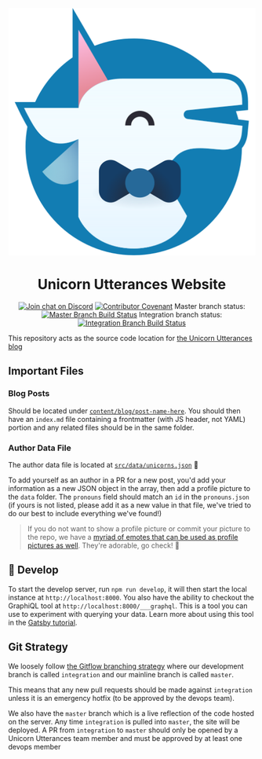 <p align="center">
    <img alt="Unicorn Utterances logo" src="./content/assets/unicorn-utterances-logo-512.png"/>
</p>
<h1 align="center">
  Unicorn Utterances Website
</h1>
<div align="center">

[![Join chat on Discord](https://badgen.net/badge/discord/join%20chat/7289DA?icon=discord)](https://discord.gg/FMcvc6T)
[![Contributor Covenant](https://img.shields.io/badge/Contributor%20Covenant-v1.4%20adopted-ff69b4.svg)](CODE_OF_CONDUCT.md)
Master branch status: [![Master Branch Build Status](https://travis-ci.org/unicorn-utterances/unicorn-utterances.svg?branch=master)](https://travis-ci.org/unicorn-utterances/unicorn-utterances)
Integration branch status: [![Integration Branch Build Status](https://travis-ci.org/unicorn-utterances/unicorn-utterances.svg?branch=integration)](https://travis-ci.org/unicorn-utterances/unicorn-utterances)

</div>

This repository acts as the source code location for [the Unicorn Utterances blog](https://unicorn-utterances.com)

## Important Files

### Blog Posts

Should be located under [`content/blog/post-name-here`](./content/blog/). You should then have an `index.md` file containing a frontmatter (with JS header, not YAML) portion and any related files should be in the same folder.

### Author Data File
The author data file is located at [`src/data/unicorns.json`](./src/data/unicorns.json) 🦄

To add yourself as an author in a PR for a new post, you'd add your information as a new JSON object in the array, then add a profile picture to the `data` folder. The `pronouns` field should match an `id` in the `pronouns.json` (if yours is not listed, please add it as a new value in that file, we've tried to do our best to include everything we've found!)

> If you do not want to show a profile picture or commit your picture to the repo, we have a [myriad of emotes that can be used as profile pictures as well](./content/assets/branding/emotes). They're adorable, go check! 🤩

## 🚀 Develop

To start the develop server, run `npm run develop`, it will then start the local instance at `http://localhost:8000`. You also have the ability to checkout the GraphiQL tool at `http://localhost:8000/___graphql`. This is a tool you can use to experiment with querying your data. Learn more about using this tool in the [Gatsby tutorial](https://www.gatsbyjs.org/tutorial/part-five/#introducing-graphiql).

## Git Strategy

We loosely follow [the Gitflow branching strategy](https://www.atlassian.com/git/tutorials/comparing-workflows/gitflow-workflow) where our development branch is called `integration` and our mainline branch is called `master`.

This means that any new pull requests should be made against `integration` unless it is an emergency hotfix (to be approved by the devops team).

We also have the `master` branch which is a live reflection of the code hosted on the server. Any time `integration` is pulled into `master`, the site will be deployed. A PR from `integration` to `master` should only be opened by a Unicorn Utterances team member and must be approved by at least one devops member
